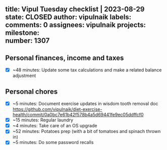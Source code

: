 title:	Vipul Tuesday checklist | 2023-08-29
state:	CLOSED
author:	vipulnaik
labels:	
comments:	0
assignees:	vipulnaik
projects:	
milestone:	
number:	1307
--
## Personal finances, income and taxes

- [x] ~48 minutes: Update some tax calculations and make a related balance adjustment

## Personal chores

- [x] ~5 minutes: Document exercise updates in wisdom tooth removal doc https://github.com/vipulnaik/diet-exercise-health/commit/0a0bc7e61b42f578b4a5d69441fe9ec05ddffcf0
- [x] ~15 minutes: Regular laundry
- [x] ~4 minutes: Take care of an OS upgrade
- [x] ~52 minutes: Potatoes prep (with a bit of tomatoes and spinach thrown in)
- [x] ~5 minutes: Do some password recalls 
